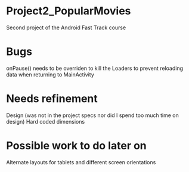 # Project2_PopularMovies

Second project of the Android Fast Track course

# Bugs
onPause() needs to be overriden to kill the Loaders to prevent reloading data when returning to MainActivity

# Needs refinement
Design (was not in the project specs nor did I spend too much time on design)
Hard coded dimensions

# Possible work to do later on
Alternate layouts for tablets and different screen orientations
